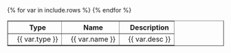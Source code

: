 <table border="1" width="95%">
  <tr>
    <th>&nbsp;&nbsp;&nbsp;Type</th>
    <th>&nbsp;&nbsp;&nbsp;Name</th>
    <th>&nbsp;&nbsp;&nbsp;Description</th>
  </tr>
  {% for var in include.rows %}
  <tr>
    <td>&nbsp;&nbsp;&nbsp;{{ var.type }}</td>  
    <td>&nbsp;&nbsp;&nbsp;{{ var.name }}</td>  
    <td>&nbsp;&nbsp;&nbsp;{{ var.desc }}</td>  
  </tr>
  {% endfor %}
</table>
